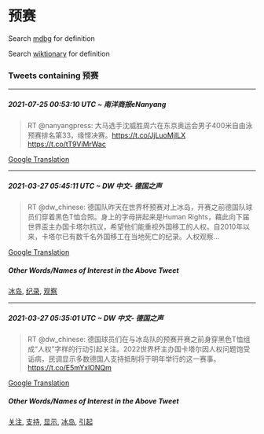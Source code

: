 # 预赛

Search [mdbg](https://www.mdbg.net/chinese/dictionary?page=worddict&wdrst=0&wdqb=预赛) for definition

Search [wiktionary](https://en.wiktionary.org/wiki/预赛) for definition

### Tweets containing 预赛

___
##### 2021-07-25 00:53:10 UTC ~ 南洋商报eNanyang
> RT @nanyangpress: 大马选手沈威胜周六在东京奥运会男子400米自由泳预赛排名第33，缘悭决赛。https://t.co/JjLuoMjILX https://t.co/tT9ViMrWac

[Google Translation](https://translate.google.com/?hi=en&tab=TT&sl=zh-CN&tl=en&op=translate&text=RT+%40nanyangpress%3A+%E5%A4%A7%E9%A9%AC%E9%80%89%E6%89%8B%E6%B2%88%E5%A8%81%E8%83%9C%E5%91%A8%E5%85%AD%E5%9C%A8%E4%B8%9C%E4%BA%AC%E5%A5%A5%E8%BF%90%E4%BC%9A%E7%94%B7%E5%AD%90400%E7%B1%B3%E8%87%AA%E7%94%B1%E6%B3%B3%E9%A2%84%E8%B5%9B%E6%8E%92%E5%90%8D%E7%AC%AC33%EF%BC%8C%E7%BC%98%E6%82%AD%E5%86%B3%E8%B5%9B%E3%80%82https%3A%2F%2Ft.co%2FJjLuoMjILX+https%3A%2F%2Ft.co%2FtT9ViMrWac)
___
##### 2021-03-27 05:45:11 UTC ~ DW 中文- 德国之声
> RT @dw_chinese: 德国队昨天在世界杯预赛对上冰岛，开赛之前德国队球员们穿着黑色T恤合照。身上的字母拼起来是Human Rights，藉此向下届世界盃主办国卡塔尔抗议，希望他们能重视外国移工的人权。自2010年以来，卡塔尔已有数千名外国移工在当地死亡的纪录。人权观察…

[Google Translation](https://translate.google.com/?hi=en&tab=TT&sl=zh-CN&tl=en&op=translate&text=RT+%40dw_chinese%3A+%E5%BE%B7%E5%9B%BD%E9%98%9F%E6%98%A8%E5%A4%A9%E5%9C%A8%E4%B8%96%E7%95%8C%E6%9D%AF%E9%A2%84%E8%B5%9B%E5%AF%B9%E4%B8%8A%E5%86%B0%E5%B2%9B%EF%BC%8C%E5%BC%80%E8%B5%9B%E4%B9%8B%E5%89%8D%E5%BE%B7%E5%9B%BD%E9%98%9F%E7%90%83%E5%91%98%E4%BB%AC%E7%A9%BF%E7%9D%80%E9%BB%91%E8%89%B2T%E6%81%A4%E5%90%88%E7%85%A7%E3%80%82%E8%BA%AB%E4%B8%8A%E7%9A%84%E5%AD%97%E6%AF%8D%E6%8B%BC%E8%B5%B7%E6%9D%A5%E6%98%AFHuman+Rights%EF%BC%8C%E8%97%89%E6%AD%A4%E5%90%91%E4%B8%8B%E5%B1%8A%E4%B8%96%E7%95%8C%E7%9B%83%E4%B8%BB%E5%8A%9E%E5%9B%BD%E5%8D%A1%E5%A1%94%E5%B0%94%E6%8A%97%E8%AE%AE%EF%BC%8C%E5%B8%8C%E6%9C%9B%E4%BB%96%E4%BB%AC%E8%83%BD%E9%87%8D%E8%A7%86%E5%A4%96%E5%9B%BD%E7%A7%BB%E5%B7%A5%E7%9A%84%E4%BA%BA%E6%9D%83%E3%80%82%E8%87%AA2010%E5%B9%B4%E4%BB%A5%E6%9D%A5%EF%BC%8C%E5%8D%A1%E5%A1%94%E5%B0%94%E5%B7%B2%E6%9C%89%E6%95%B0%E5%8D%83%E5%90%8D%E5%A4%96%E5%9B%BD%E7%A7%BB%E5%B7%A5%E5%9C%A8%E5%BD%93%E5%9C%B0%E6%AD%BB%E4%BA%A1%E7%9A%84%E7%BA%AA%E5%BD%95%E3%80%82%E4%BA%BA%E6%9D%83%E8%A7%82%E5%AF%9F%E2%80%A6)
##### Other Words/Names of Interest in the Above Tweet
[冰岛](冰岛.md), [纪录](纪录.md), [观察](观察.md)
___
##### 2021-03-27 05:35:01 UTC ~ DW 中文- 德国之声
> RT @dw_chinese: 德国球员们在与冰岛队的预赛开赛之前身穿黑色T恤组成“人权”字样的行动引起关注。2022世界杯主办国卡塔尔因人权问题饱受诟病，民调显示多数德国人支持抵制将于明年举行的这一赛事。https://t.co/E5mYxlONQm

[Google Translation](https://translate.google.com/?hi=en&tab=TT&sl=zh-CN&tl=en&op=translate&text=RT+%40dw_chinese%3A+%E5%BE%B7%E5%9B%BD%E7%90%83%E5%91%98%E4%BB%AC%E5%9C%A8%E4%B8%8E%E5%86%B0%E5%B2%9B%E9%98%9F%E7%9A%84%E9%A2%84%E8%B5%9B%E5%BC%80%E8%B5%9B%E4%B9%8B%E5%89%8D%E8%BA%AB%E7%A9%BF%E9%BB%91%E8%89%B2T%E6%81%A4%E7%BB%84%E6%88%90%E2%80%9C%E4%BA%BA%E6%9D%83%E2%80%9D%E5%AD%97%E6%A0%B7%E7%9A%84%E8%A1%8C%E5%8A%A8%E5%BC%95%E8%B5%B7%E5%85%B3%E6%B3%A8%E3%80%822022%E4%B8%96%E7%95%8C%E6%9D%AF%E4%B8%BB%E5%8A%9E%E5%9B%BD%E5%8D%A1%E5%A1%94%E5%B0%94%E5%9B%A0%E4%BA%BA%E6%9D%83%E9%97%AE%E9%A2%98%E9%A5%B1%E5%8F%97%E8%AF%9F%E7%97%85%EF%BC%8C%E6%B0%91%E8%B0%83%E6%98%BE%E7%A4%BA%E5%A4%9A%E6%95%B0%E5%BE%B7%E5%9B%BD%E4%BA%BA%E6%94%AF%E6%8C%81%E6%8A%B5%E5%88%B6%E5%B0%86%E4%BA%8E%E6%98%8E%E5%B9%B4%E4%B8%BE%E8%A1%8C%E7%9A%84%E8%BF%99%E4%B8%80%E8%B5%9B%E4%BA%8B%E3%80%82https%3A%2F%2Ft.co%2FE5mYxlONQm)
##### Other Words/Names of Interest in the Above Tweet
[关注](关注.md), [支持](支持.md), [显示](显示.md), [冰岛](冰岛.md), [引起](引起.md)
